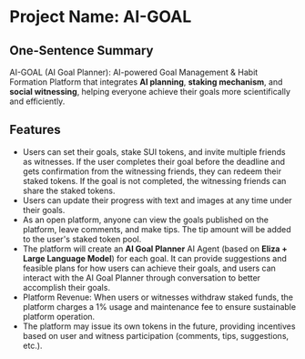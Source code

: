 # Project Name: AI-GOAL

## One-Sentence Summary

AI-GOAL (AI Goal Planner): AI-powered Goal Management & Habit Formation Platform that integrates **AI planning**, **staking mechanism**, and **social witnessing**, helping everyone achieve their goals more scientifically and efficiently.

## Features

- Users can set their goals, stake SUI tokens, and invite multiple friends as witnesses. If the user completes their goal before the deadline and gets confirmation from the witnessing friends, they can redeem their staked tokens. If the goal is not completed, the witnessing friends can share the staked tokens.
- Users can update their progress with text and images at any time under their goals.
- As an open platform, anyone can view the goals published on the platform, leave comments, and make tips. The tip amount will be added to the user's staked token pool.
- The platform will create an **AI Goal Planner** AI Agent (based on **Eliza + Large Language Model**) for each goal. It can provide suggestions and feasible plans for how users can achieve their goals, and users can interact with the AI Goal Planner through conversation to better accomplish their goals.
- Platform Revenue: When users or witnesses withdraw staked funds, the platform charges a 1% usage and maintenance fee to ensure sustainable platform operation.
- The platform may issue its own tokens in the future, providing incentives based on user and witness participation (comments, tips, suggestions, etc.).